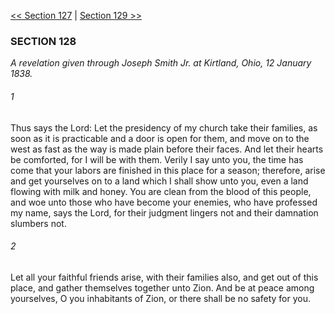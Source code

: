 [<< Section 127](Section%20127.md)  |  [Section 129 >>](Section%20129.md)

### SECTION 128

*A revelation given through Joseph Smith Jr. at Kirtland, Ohio, 12 January 1838.*

###### 1
Thus says the Lord: Let the presidency of my church take their families, as soon as it is practicable and a door is open for them, and move on to the west as fast as the way is made plain before their faces. And let their hearts be comforted, for I will be with them. Verily I say unto you, the time has come that your labors are finished in this place for a season; therefore, arise and get yourselves on to a land which I shall show unto you, even a land flowing with milk and honey. You are clean from the blood of this people, and woe unto those who have become your enemies, who have professed my name, says the Lord, for their judgment lingers not and their damnation slumbers not.

###### 2
Let all your faithful friends arise, with their families also, and get out of this place, and gather themselves together unto Zion. And be at peace among yourselves, O you inhabitants of Zion, or there shall be no safety for you.